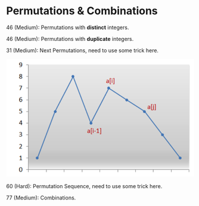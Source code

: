 # Permutations & Combinations
46 (Medium): Permutations with **distinct** integers.

46 (Medium): Permutations with **duplicate** integers.

31 (Medium): Next Permutations, need to use some trick here.

![chart](LeetCode31.png)

60 (Hard): Permutation Sequence, need to use some trick here.

77 (Medium): Combinations.
